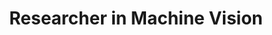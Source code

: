 ---
layout: content

number: 1
company: "UCSF Proctor Foundation"
period: "May, 2015 - present"
supervisor: Dr. Travis Porco
title: "Researcher in Machine Vision"
location: "San Francisco, CA"
description: "We recieved a grant to investigate various machine learning approaches to classifying images of eyelids. I worked with the PI to define the direction of the project and develop a grading algorithm according to WHO guidlines for identifying trachoma infection."
---